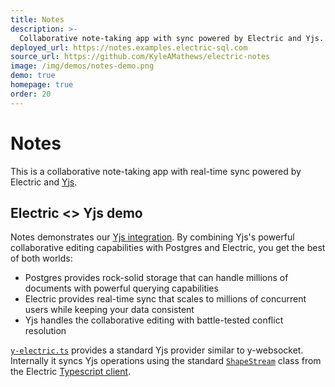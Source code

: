 ```yaml
---
title: Notes
description: >-
  Collaborative note-taking app with sync powered by Electric and Yjs.
deployed_url: https://notes.examples.electric-sql.com
source_url: https://github.com/KyleAMathews/electric-notes
image: /img/demos/notes-demo.png
demo: true
homepage: true
order: 20
---
```


# Notes

This is a collaborative note-taking app with real-time sync powered by Electric and [Yjs](/docs/integrations/yjs).

<DemoCTAs :demo="$frontmatter" />

## Electric <> Yjs demo

<DemoEmbed :demo="$frontmatter" />

Notes demonstrates our [Yjs integration](/docs/integrations/yjs). By combining Yjs's powerful collaborative editing capabilities with Postgres and Electric, you get the best of both worlds:

- Postgres provides rock-solid storage that can handle millions of documents with powerful querying capabilities
- Electric provides real-time sync that scales to millions of concurrent users while keeping your data consistent
- Yjs handles the collaborative editing with battle-tested conflict resolution

[`y-electric.ts`](https://github.com/KyleAMathews/electric-notes/blob/main/src/y-electric/index.ts) provides a standard Yjs provider similar to y-websocket. Internally it syncs Yjs operations using the standard [`ShapeStream`](https://electric-sql.com/docs/api/clients/typescript#shapestream) class from the Electric [Typescript client](https://electric-sql.com/docs/api/clients/typescript).

<DemoCTAs :demo="$frontmatter" />
